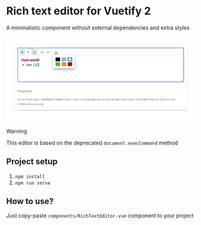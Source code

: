 # Rich text editor for Vuetify 2
A minimalistic component without external dependencies and extra styles

<img src="screenshot.png" alt="Screenshot">

> [!WARNING]  
> This editor is based on the deprecated `document.execCommand` method

## Project setup
1. `npm install`
2. `npm run serve`

## How to use?
Just copy-paste `components/RichTextEditor.vue` component to your project
